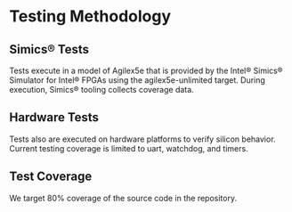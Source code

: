 # Testing Methodology

## Simics® Tests

Tests execute in a model of Agilex5e that is provided by the Intel® Simics® Simulator for Intel® FPGAs using the agilex5e-unlimited target. During execution, Simics® tooling collects coverage data.

## Hardware Tests

Tests also are executed on hardware platforms to verify silicon behavior. Current testing coverage is limited to uart, watchdog, and timers.

## Test Coverage

We target 80% coverage of the source code in the repository.